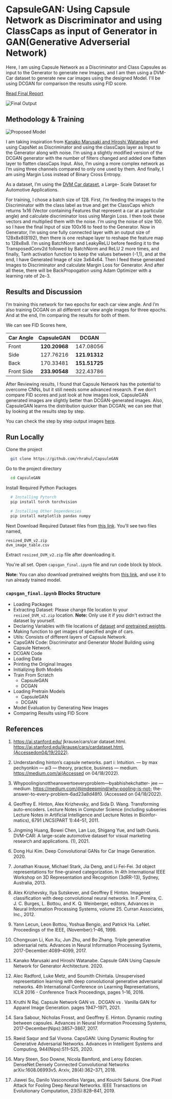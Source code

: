 # CapsuleGAN: Using Capsule Network as Discriminator and using ClassCaps as input of Generator in GAN(Generative Adverserial Network)

Here, I am using Capsule Network as a Discriminator and Class Capsules as input to the Generator to generate new Images, and I am then using a DVM-Car dataset to generate new car images using the designed Model. I'll be using DCGAN for comparison the results using FID score.

[Read Final Report](./CapsuleGAN_Final_Report.pdf)

![Final Output](./images/output.jpg)

## Methodology & Training

![Proposed Model](./images/model.jpg)

I am taking inspiration from [Kanako Marusaki and Hiroshi Watanabe](https://arxiv.org/abs/2003.08047) and using CapsNet as Discriminator and using the classCaps layer as Input to the Generator along with noise. I’m using a slightly modified version of the DCGAN generator with the number of filters changed and added one flatten layer to flatten classCaps Input. Also, I’m using a more complex network as I’m using three channels compared to only one used by them. And finally, I am using Margin Loss instead of Binary Cross Entropy.

As a dataset, I’m using the [DVM Car dataset](https://deepvisualmarketing.github.io/), a Large- Scale Dataset for Automotive Applications.

For training, I chose a batch size of 128. First, I’m feeding the images to the Discriminator with the class label as true and get the ClassCaps which returns 1x16 (Vector containing Features that represent a car at a particular angle) and calculate discriminator loss using Margin Loss. I then took these vectors and multiplied them with the noise. I’m using the noise of size 100. so I have the final Input of size 100x16 to feed to the Generator. Now in Generator, I’m using one fully connected layer with an output size of 128x8x8(8192), then there is one reshape layer to reshape the feature map to 128x8x8. I’m using BatchNorm and LeakyReLU before feeding it to the TransposedConv2d followed by BatchNorm and ReLU 2 more times, and finally, Tanh activation function to keep the values between (-1,1), and at the end, I have Generated Image of size 3x64x64. Then I feed these generated Images to Discriminator and calculate Margin Loss for Generator. And after all these, there will be BackPropogation using Adam Optimizer with a learning rate of 2e-3.
## Results and Discussion

I’m training this network for two epochs for each car view angle. And I’m also training DCGAN on all different car view angle images for three epochs. And at the end, I’m comparing the results for both of them.

We can see FID Scores here,

| Car Angle | CapsuleGAN     | DCGAN |
| --- | :---: | :---: |
| Front | **120.20968** | 147.08056 |
| Side | 127.76216 | **121.91312** |
| Back | 170.33481 | **151.51725** |
| Front Side | **233.90548** | 322.43786 |

After Reviewing results, I found that Capsule Network has the potential to overcome CNNs, but it still needs some advanced research. If we don’t compare FID scores and just look at how images look, CapsuleGAN generated images are slightly better than DCGAN-generated images. Also, CapsuleGAN learns the distribution quicker than DCGAN; we can see that by looking at the results step by step.

You can check the step by step output images [here](https://drive.google.com/drive/folders/1-0l5O5hcIXTvVbzq9vwbEHrHhkCgCn9W).
## Run Locally

Clone the project

```bash
  git clone https://github.com/rhrahul/CapsuleGAN
```

Go to the project directory

```bash
  cd CapsuleGAN
```

Install Required Python Packages

```bash
  # Installing Pytorch
  pip install torch torchvision 

  # Installing Other Dependencies
  pip install matplotlib pandas numpy
```

Next Download Required Dataset files from [this link](https://drive.google.com/drive/folders/1rofYid3SuvCTr5fqFcDMKiZD8FKBT8_v). You'll see two files named, 
```
resized_DVM_v2.zip
dvm_image_table.csv
```

Extract `resized_DVM_v2.zip` file after downloading it.

You're all set. Open `capsgan_final.ipynb` file and run code block by block.

**Note:** You can also download pretrained weights from [this link](https://drive.google.com/drive/folders/1Kw9W-aRYxqSD2i18ad9rJ2m2yoOxKfaw), and use it to run already trained model.

### `capsgan_final.ipynb` Blocks Structure

- Loading Packages
- Extracting Dataset: Please change file location to your `resized_DVM_v2.zip` location. **Note:** Only use it if you didn't extract the dataset by yourself.
- Declaring Variables with file locations of [dataset](https://drive.google.com/drive/folders/1rofYid3SuvCTr5fqFcDMKiZD8FKBT8_v) and [pretrained weights](https://drive.google.com/drive/folders/1Kw9W-aRYxqSD2i18ad9rJ2m2yoOxKfaw).
- Making function to get images of specified angle of cars.
- Utils: Consists of different layers of Capsule Network.
- CapsGAN Code: Discriminator and Generator Model Building using Capsule Network.
- DCGAN Code
- Loading Data
- Printing the Original Images
- Initializing Both Models
- Train From Scratch
    - CapsuleGAN
    - DCGAN
- Loading Pretrain Models
    - CapsuleGAN
    - DCGAN
- Model Evaluation by Generating New Images
- Comparing Results using FID Score


## References


1. https://ai.stanford.edu/ ̃jkrause/cars/car dataset.html.
https://ai.stanford.edu/jkrause/cars/cardataset.html.(Accessedon04/19/2022).

2. Understanding hinton’s capsule networks. part i: Intuition. — by max pechyonkin — ai3 — theory, practice, business — medium. https://medium.com/ai(Accessed on 04/18/2022).

3. Whypoolingisnottheanswertoeveryproblem—byabhishekchatter- jee — medium. https://medium.com/@imdeepmind/why-pooling-is-not- the-answer-to-every-problem-6ad23a8d48f0. (Accessed on 04/18/2022).

4. Geoffrey E. Hinton, Alex Krizhevsky, and Sida D. Wang. Transforming auto-encoders. Lecture Notes in Computer Science (including subseries Lecture Notes in Artificial Intelligence and Lecture Notes in Bioinfor- matics), 6791 LNCS(PART 1):44–51, 2011.

5. Jingming Huang, Bowei Chen, Lan Luo, Shigang Yue, and Iadh Ounis. DVM-CAR: A large-scale automotive dataset for visual marketing research and applications. (1), 2021.

6. Dong Hui Kim. Deep Convolutional GANs for Car Image Generation. 2020.

7. Jonathan Krause, Michael Stark, Jia Deng, and Li Fei-Fei. 3d object representations for fine-grained categorization. In 4th International IEEE Workshop on 3D Representation and Recognition (3dRR-13), Sydney, Australia, 2013.

8. Alex Krizhevsky, Ilya Sutskever, and Geoffrey E Hinton. Imagenet classification with deep convolutional neural networks. In F. Pereira, C. J. C. Burges, L. Bottou, and K. Q. Weinberger, editors, Advances in Neural Information Processing Systems, volume 25. Curran Associates, Inc., 2012.

9. Yann Lecun, Leon Bottou, Yoshua Bengio, and Patrick Ha. LeNet. Proceedings of the IEEE, (November):1–46, 1998.

10. Chongxuan Li, Kun Xu, Jun Zhu, and Bo Zhang. Triple generative adversarial nets. Advances in Neural Information Processing Systems, 2017-December:4089–4099, 2017.

11. Kanako Marusaki and Hiroshi Watanabe. Capsule GAN Using Capsule Network for Generator Architecture. 2020.

12. Alec Radford, Luke Metz, and Soumith Chintala. Unsupervised representation learning with deep convolutional generative adversarial networks. 4th International Conference on Learning Representations, ICLR 2016 - Conference Track Proceedings, pages 1–16, 2016.

13. Kruthi N Raj. Capsule Network GAN vs . DCGAN vs . Vanilla GAN for Apparel Image Generation. pages 1947–1971, 2021.

14. Sara Sabour, Nicholas Frosst, and Geoffrey E. Hinton. Dynamic routing between capsules. Advances in Neural Information Processing Systems, 2017-December(Nips):3857–3867, 2017.

15. Raeid Saqur and Sal Vivona. CapsGAN: Using Dynamic Routing for Generative Adversarial Networks. Advances in Intelligent Systems and Computing, 944(Nips):511–525, 2020.

16. Mary Steen, Soo Downe, Nicola Bamford, and Leroy Edozien. DenseNet:Densely Connected Convolutional Networks arXiv:1608.06993v5. Arxiv, 28(4):362–371, 2018.

17. Jiawei Su, Danilo Vasconcellos Vargas, and Kouichi Sakurai. One Pixel Attack for Fooling Deep Neural Networks. IEEE Transactions on Evolutionary Computation, 23(5):828–841, 2019.
